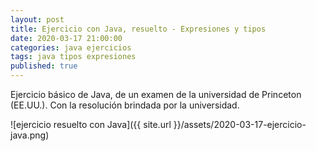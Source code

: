 ```yaml
---
layout: post
title: Ejercicio con Java, resuelto - Expresiones y tipos
date: 2020-03-17 21:00:00
categories: java ejercicios
tags: java tipos expresiones
published: true
---
```



Ejercicio básico de Java, de un examen de la universidad de Princeton (EE.UU.). Con la resolución brindada por la universidad.

![ejercicio resuelto con Java]({{ site.url }}/assets/2020-03-17-ejercicio-java.png)
